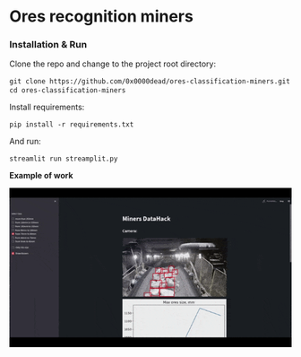 # **Ores recognition miners**

### Installation & Run
Clone the repo and change to the project root directory:
```
git clone https://github.com/0x0000dead/ores-classification-miners.git
cd ores-classification-miners
```

Install requirements:
```
pip install -r requirements.txt
```

And run:
```
streamlit run streamplit.py
```

**Example of work**

![demo](https://github.com/0x0000dead/coal-classification-miners/blob/main/resources/demo.gif?raw=true)